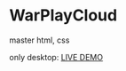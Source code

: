 # WarPlayCloud
master html, css

only desktop: [LIVE DEMO](https://kiritokunti.github.io/kiritokunti.github.io-WarPlayCloud/)
